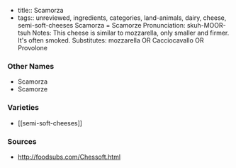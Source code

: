 - title:: Scamorza
- tags:: unreviewed, ingredients, categories, land-animals, dairy, cheese, semi-soft-cheeses
Scamorza = Scamorze Pronunciation: skuh-MOOR-tsuh Notes: This cheese is similar to mozzarella, only smaller and firmer. It's often smoked. Substitutes: mozzarella OR Cacciocavallo OR Provolone

### Other Names

* Scamorza
* Scamorze

### Varieties

* [[semi-soft-cheeses]]

### Sources
* http://foodsubs.com/Chessoft.html
